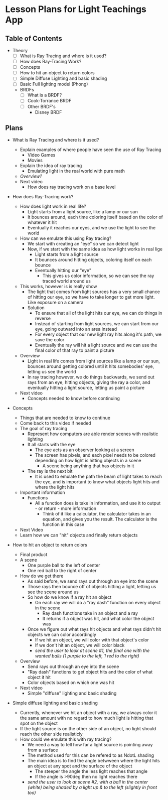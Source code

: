 # Lesson Plans for Light Teachings App

## Table of Contents
- Theory
    - [ ] What is Ray Tracing and where is it used?
    - [ ] How does Ray-Tracing Work?
    - [ ] Concepts
    - [ ] How to hit an object to return colors
    - [ ] Simple Diffuse Lighting and basic shading
    - [ ] Basic Full lighting model (Phong)
    - BRDFs
        - [ ] What is a BRDF?
        - [ ] Cook-Torrance BRDF
        - [ ] Other BRDF's
            - Disney BRDF

## Plans
- What is Ray Tracing and where is it used?
    - Explain examples of where people have seen the use of Ray Tracing
        - Video Games
        - Movies
    - Explain the idea of ray tracing
        - Emulating light in the real world with pure math
    - *Overview?*
    - Next video
        - How does ray tracing work on a base level


- How does Ray-Tracing work?
    - How does light work in real life?
        - Light starts from a light source, like a lamp or our sun
        - It bounces around, each time coloring itself based on the color of whatever it hit
        - Eventually it reaches our eyes, and we use the light to see the world
    - How can we emulate this using Ray tracing?
        - We start with creating an "eye" so we can detect light
        - Now, if we start with the same idea as how light works in real lige
            - Light starts from a light source
            - It bounces around hitting objects, coloring itself on each bounce
            - Eventually hitting our "eye"
                - This gives us color information, so we can see the ray traced world around us
    - This works, however is is really show
        - The light that comes from light sources has a very small chance of hitting our eye, so we have to take longer to get more light. Like exposure on a camera
        - Solution
            - To ensure that all of the light hits our eye, we can do things in reverse
            - Instead of starting from light sources, we can start from our eye, going outward into an area instead
            - For every object that our new light ray hits along it's path, we save the color
            - Eventually the ray will hit a light source and we can use the final color of that ray to paint a picture
    - Overview
        - Light in real life comes from light sources like a lamp or our sun, bounces around getting colored until it hits somebodies' eye, letting us see the world
        - In ray tracing however, we do things backwards, we send out rays from an eye, hitting objects, giving the ray a color, and eventually hitting a light source, letting us paint a picture
    - Next video
        - Concepts needed to know before continuing

- Concepts
    - Things that are needed to know to continue
    - Come back to this video if needed
    - The goal of ray tracing
        - Represent how computers are able render scenes with realistic lighting
        - It all starts with the eye
            - The eye acts as an observer looking at a screen
            - The screen has pixels, and each pixel needs to be colored depending on how light is hitting objects in a scene
                - A scene being anything that has objects in it
        - The ray is the next bit
            - It is used to emulate the path the beam of light takes to reach the eye, and is important to know what objects light hits and where the light hits
    - Important information
        - Functions
            - All a function does is take in information, and use it to output - or return - more information
                - Think of it like a calculator, the calculator takes in an equation, and gives you the result. The calculator is the function in this case
    - Next Video
    - Learn how we can "hit" objects and finally return objects


- How to hit an object to return colors
    - Final product
    - A scene
        - One purple ball to the left of center
        - One red ball to the right of center
    - How do we get there
        - As said before, we send rays out through an eye into the scene
        - Those rays then bounce off of objects hitting a light, letting us see the scene around us
        - So how do we know if a ray hit an object
            - On each ray we will do a "ray dash" function on every object in the scene
                - Ray dash functions take in an object and a ray
                - It returns if a object was hit, and what color the object was
        - Once we figure out what rays hit objects and what rays didn't hit objects we can color accordingly
            - If we hit an object, we will color with that object's color
            - If we don't hit an object, we will color black
            - *send the user to look at scene #1, the final one with the wanted balls (1 purple to the left, 1 red to the right)*
    - Overview
        - Send rays out through an eye into the scene
        - "Ray dash" functions to get object hits and the color of what object it hit
        - Color objects based on which one was hit
    - Next video
        - Simple "diffuse" lighting and basic shading


- Simple diffuse lighting and basic shading
    - Currently, whenever we hit an object with a ray, we always color it the same amount with no regard to how much light is hitting that spot on the object
    - If the light source is on the other side of an object, no light should reach the other side realisticly
    - How could we emulate this with ray tracing?
        - We need a way to tell how far a light source is pointing away from a surface
        - The method used for this can be refered to as NdotL shading
        - The main idea is to find the angle betwween where the light hits an object at any spot and the surface of the object
            - The steeper the angle the less light reaches that angle
            - If the angle is >90deg then no light reaches there
        - *send the user to look at scene #2, with a ball in the center (white) being shaded by a light up & to the left (slightly in front too)* 
